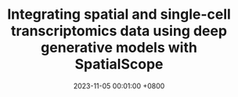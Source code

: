---
title:          "Integrating spatial and single-cell transcriptomics data using deep generative models with SpatialScope"
date:           2023-11-05 00:01:00 +0800
selected:       true
pub:            "Nature Communications"
pub_date:       "2023"
#abstract: >-
#  Cover image is a photo by Thomas Renaud on Unsplash. The abstract of the publication is meant to be a TLDR (very brief summary with 1~2 sentences) of your paper.
cover:          /assets/images/covers/spatialscope.png
authors:
- Xiaomeng Wan#
- Jiashun Xiao#
- Sindy Sing Ting Tam
- Mingxuan Cai
- Ryohichi Sugimura
- Yang Wang
- Xiang Wan
- Zhixiang Lin
- Angela Ruohao Wu
- Can Yang*
links:
  Paper: https://www.nature.com/articles/s41467-023-43629-w
  Code: https://github.com/YangLabHKUST/SpatialScope
---
